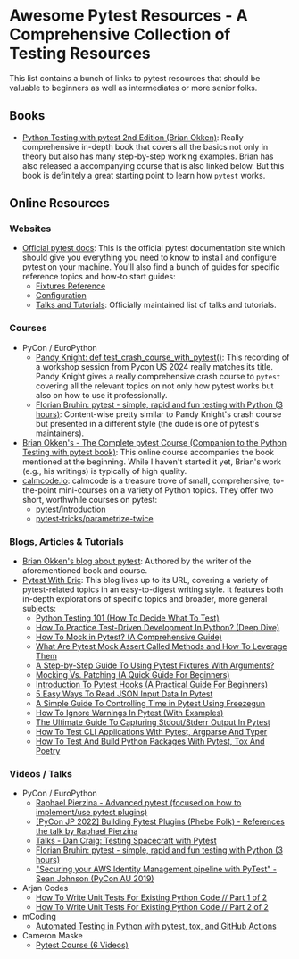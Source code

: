 # Awesome Pytest Resources - A Comprehensive Collection of Testing Resources

This list contains a bunch of links to pytest resources that should be valuable to beginners as well as intermediates
or more senior folks.

## Books

- [Python Testing with pytest 2nd Edition (Brian Okken)](https://learning.oreilly.com/library/view/python-testing-with/9781680509427/): Really comprehensive in-depth book that covers all the basics not only in theory but also has many
step-by-step working examples. Brian has also released a accompanying course that is also linked below. But this book
is definitely a great starting point to learn how `pytest` works.


## Online Resources

### Websites

- [Official pytest docs](https://docs.pytest.org/): This is the official pytest documentation site which should give you
everything you need to know to install and configure pytest on your machine. You'll also find a bunch of guides for
specific reference topics and how-to start guides:
  - [Fixtures Reference](https://docs.pytest.org/en/latest/reference/fixtures.html)
  - [Configuration](https://docs.pytest.org/en/latest/reference/customize.html)
  - [Talks and Tutorials](https://docs.pytest.org/en/latest/talks.html): Officially maintained list of talks and tutorials.


### Courses

- PyCon / EuroPython
  - [Pandy Knight: def test_crash_course_with_pytest()](https://www.youtube.com/watch?v=Yq3M8Yj-uX0): This recording
  of a workshop session from Pycon US 2024 really matches its title. Pandy Knight gives a really comprehensive crash
  course to `pytest` covering all the relevant topics on not only how pytest works but also on how to use it
  professionally.
  - [Florian Bruhin: pytest - simple, rapid and fun testing with Python (3 hours)](https://www.youtube.com/watch?v=ofPHJrAOaTE): Content-wise pretty similar to Pandy Knight's crash course but presented in a different style (the dude is one of pytest's maintainers).
- [Brian Okken's - The Complete pytest Course (Companion to the Python Testing with pytest book)](https://courses.pythontest.com/the-complete-pytest-course): This online course accompanies the book mentioned at the beginning. While I haven't started it yet, Brian's work (e.g., his writings) is typically of high quality.
- [calmcode.io](https://calmcode.io): calmcode is a treasure trove of small, comprehensive, to-the-point mini-courses on a variety of Python topics. They offer two short, worthwhile courses on pytest:
  - [pytest/introduction](https://calmcode.io/course/pytest/introduction)
  - [pytest-tricks/parametrize-twice](https://calmcode.io/course/pytest-tricks/parametrize-twice)

### Blogs, Articles & Tutorials

- [Brian Okken's blog about pytest](https://pythontest.com/blog/): Authored by the writer of the aforementioned book and course.
- [Pytest With Eric](https://pytest-with-eric.com/): This blog lives up to its URL, covering a variety of pytest-related topics in an easy-to-digest writing style. It features both in-depth explorations of specific topics and broader, more general subjects:
  - [Python Testing 101 (How To Decide What To Test)](https://pytest-with-eric.com/introduction/python-testing-strategy/)
  - [How To Practice Test-Driven Development In Python? (Deep Dive)](https://pytest-with-eric.com/tdd/pytest-tdd/)
  - [How To Mock in Pytest? (A Comprehensive Guide)](https://pytest-with-eric.com/mocking/pytest-mocking/)
  - [What Are Pytest Mock Assert Called Methods and How To Leverage Them](https://pytest-with-eric.com/mocking/pytest-mock-assert-called/)
  - [A Step-by-Step Guide To Using Pytest Fixtures With Arguments?](https://pytest-https://pytest-with-eric.com/fixtures/pytest-fixture-with-arguments/)
  - [Mocking Vs. Patching (A Quick Guide For Beginners)](https://pytest-with-eric.com/mocking/mocking-vs-patching/)
  - [Introduction To Pytest Hooks (A Practical Guide For Beginners)](https://pytest-with-eric.com/hooks/pytest-hooks/)
  - [5 Easy Ways To Read JSON Input Data In Pytest](https://pytest-with-eric.com/pytest-best-practices/pytest-read-json/)
  - [A Simple Guide To Controlling Time in Pytest Using Freezegun](https://pytest-with-eric.com/plugins/python-freezegun/)
  - [How To Ignore Warnings In Pytest (With Examples)](https://pytest-with-eric.com/configuration/pytest-ignore-warnings/)
  - [The Ultimate Guide To Capturing Stdout/Stderr Output In Pytest](https://pytest-with-eric.com/configuration/pytest-stdout/)
  - [How To Test CLI Applications With Pytest, Argparse And Typer](https://pytest-with-eric.com/pytest-advanced/pytest-argparse-typer/)
  - [How To Test And Build Python Packages With Pytest, Tox And Poetry](https://pytest-with-eric.com/automation/pytest-tox-poetry/)

### Videos / Talks

- PyCon / EuroPython
  - [Raphael Pierzina - Advanced pytest (focused on how to implement/use pytest plugins)](https://www.youtube.com/watch?v=gJtE-anbcww)
  - [[PyCon JP 2022] Building Pytest Plugins (Phebe Polk) - References the talk by Raphael Pierzina](https://www.youtube.com/watch?v=bwgQrRIfXsI)
  - [Talks - Dan Craig: Testing Spacecraft with Pytest](https://www.youtube.com/watch?v=spCOYV4KyPA)
  - [Florian Bruhin: pytest - simple, rapid and fun testing with Python (3 hours)](https://www.youtube.com/watch?v=ofPHJrAOaTE)
  - ["Securing your AWS Identity Management pipeline with PyTest" - Sean Johnson (PyCon AU 2019)](https://www.youtube.com/watch?v=X2RM16AbbFM)
- Arjan Codes
  - [How To Write Unit Tests For Existing Python Code // Part 1 of 2](https://www.youtube.com/watch?v=ULxMQ57engo)
  - [How To Write Unit Tests For Existing Python Code // Part 2 of 2](https://www.youtube.com/watch?v=NI5IGAim8XU)
- mCoding
  - [Automated Testing in Python with pytest, tox, and GitHub Actions](https://www.youtube.com/watch?v=DhUpxWjOhME)
- Cameron Maske
  - [Pytest Course (6 Videos)](https://youtube.com/playlist?list=PLJsmaNFr5mNqSeuNepT3IaMrgzRMm9lQR&feature=shared)

